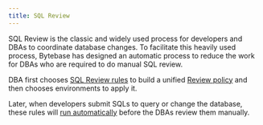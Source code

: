 ```yaml
---
title: SQL Review
---
```


SQL Review is the classic and widely used process for developers and DBAs to coordinate database changes. To facilitate this heavily used process, Bytebase has designed an automatic process to reduce the work for DBAs who are required to do manual SQL review.

DBA first chooses [SQL Review rules](/docs/sql-review/review-rules) to build a unified [Review policy](/docs/sql-review/review-policy/overview) and then chooses environments to apply it.

Later, when developers submit SQLs to query or change the database, these rules will [run automatically](/docs/sql-review/sql-advisor/overview) before the DBAs review them manually.